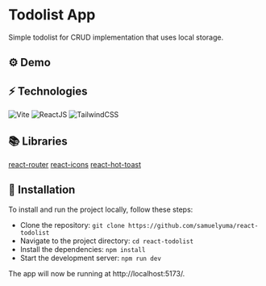 # Todolist App

Simple todolist for CRUD implementation that uses local storage.

## ⚙️ Demo

## ⚡ Technologies

![Vite](https://img.shields.io/badge/vite-%23646CFF.svg?style=for-the-badge&logo=vite&logoColor=white)
![ReactJS](https://img.shields.io/badge/React-20232A?style=for-the-badge&logo=react&logoColor=61DAFB)
![TailwindCSS](https://img.shields.io/badge/Tailwind_CSS-38B2AC?style=for-the-badge&logo=tailwind-css&logoColor=white)

## 📚 Libraries

[react-router](https://github.com/remix-run/react-router)
[react-icons](https://github.com/react-icons/react-icons)
[react-hot-toast](https://github.com/timolins/react-hot-toast)

## 🔧 Installation

To install and run the project locally, follow these steps:

-   Clone the repository: `git clone https://github.com/samuelyuma/react-todolist`
-   Navigate to the project directory: `cd react-todolist`
-   Install the dependencies: `npm install`
-   Start the development server: `npm run dev`

The app will now be running at http://localhost:5173/.
